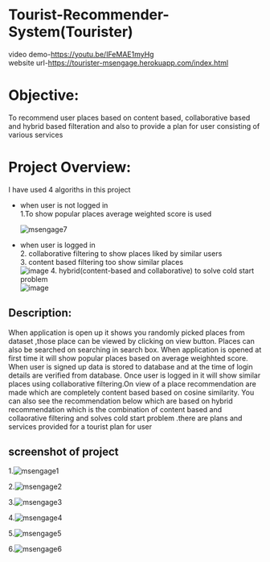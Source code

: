 # Tourist-Recommender-System(Tourister)
video demo-https://youtu.be/IFeMAE1myHg<br />
website url-https://tourister-msengage.herokuapp.com/index.html

# Objective:
To recommend user places based on content based, collaborative based and hybrid based filteration and also to provide a plan for user consisting of various services

# Project Overview:
I have used 4 algoriths in this project
- when user is not logged in<br />
   1.To show popular places average weighted score is used<br />

   ![msengage7](https://user-images.githubusercontent.com/91557659/170885598-1a8dbfe2-2668-4916-a3a3-99940978cc7d.PNG)

- when user is logged in<br />
   2. collaborative filtering to show places liked by similar users<br />
   3. content based filtering too show similar places<br />
   ![image](https://user-images.githubusercontent.com/91557659/170885555-33f629f1-933f-4f74-ab19-48035cd48f34.png)
   4. hybrid(content-based and collaborative) to solve cold start problem <br />
   ![image](https://user-images.githubusercontent.com/91557659/170885654-2a9f68d6-cd84-4302-b22f-06afc435f15b.png)
   
## Description:
When application is open up it shows you randomly picked places from dataset ,those place can be viewed by clicking on view button. Places can also be searched on searching in search box. When application is opened at first time it will show popular places based on average weighhted score. When user is signed up data is stored to database and at the time of login details are verified from database. Once user is logged in it will show similar places using collaborative filtering.On view of a place recommendation are made which are completely content based based on cosine similarity. You can also see the recommendation below which are based on hybrid recommendation which is the combination of content based and collaorative filtering and solves cold start problem .there are plans and services provided for a tourist plan for user

## screenshot of project
1.![msengage1](https://user-images.githubusercontent.com/91557659/170884951-0220e5d8-88f5-4f2b-978c-af26c9c9c15e.PNG)

2.![msengage2](https://user-images.githubusercontent.com/91557659/170885323-8e024351-09c1-4940-bb17-0be1c6a2a6ab.PNG)

3.![msengage3](https://user-images.githubusercontent.com/91557659/170885345-f92ce0fa-356f-4dc0-8f0d-938cd654ae0e.PNG)

4.![msengage4](https://user-images.githubusercontent.com/91557659/170885354-1412f9ae-7d71-472b-a121-8fd3f45d61c0.PNG)

5.![msengage5](https://user-images.githubusercontent.com/91557659/170885364-e44ada64-8fc7-42ee-b360-55f8fb640523.PNG)

6.![msengage6](https://user-images.githubusercontent.com/91557659/170885369-dc3c66bb-a007-4492-a592-2ff0196d09e5.PNG)
